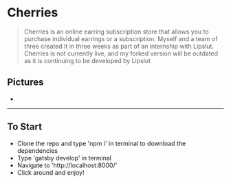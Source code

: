 # Cherries

> Cherries is an online earring subscription store that allows you to purchase individual earrings or a subscription. Myself and a team of three created it in three weeks as part of an internship with Lipslut. Cherries is not currently live, and my forked version will be outdated as it is continuing to be developed by Lipslut

## Pictures

- 

---

## To Start

- Clone the repo and type 'npm i' in terminal to download the dependencies 
- Type 'gatsby develop' in terminal 
- Navigate to 'http://localhost:8000/'
- Click around and enjoy!


